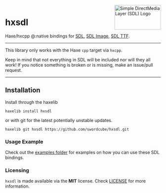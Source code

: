 <img src="https://upload.wikimedia.org/wikipedia/commons/thumb/1/16/Simple_DirectMedia_Layer%2C_Logo.svg/1200px-Simple_DirectMedia_Layer%2C_Logo.svg.png" alt="Simple DirectMedia Layer (SDL) Logo" align="right" width="150" height="80" />

# hxsdl

Haxe/hxcpp @:native bindings for [SDL](https://github.com/libsdl-org/SDL), [SDL Image](https://github.com/libsdl-org/SDL_image), [SDL TTF](https://github.com/libsdl-org/SDL_ttf).

---

This library only works with the Haxe `cpp` target via `hxcpp`.

Keep in mind that not everything in SDL will be included nor will they all work!
If you notice something is broken or is missing, make an issue/pull request.

---

## Installation

Install through the haxelib

```
haxelib install hxsdl
```

or with git for the latest potentially unstable updates.

```
haxelib git hxsdl https://github.com/swordcube/hxsdl.git
```

### Usage Example
Check out the [examples folder](https://github.com/swordcube/hxsdl/tree/main/examples) for examples on how you can use these SDL bindings.

### Licensing
`hxsdl` is made available via the **MIT** license. Check [LICENSE](https://github.com/swordcube/hxsdl/blob/main/LICENSE) for more information.
